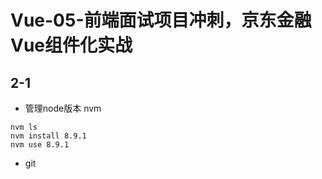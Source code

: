 # Vue-05-前端面试项目冲刺，京东金融Vue组件化实战

## 2-1

- 管理node版本 nvm

```shell
nvm ls
nvm install 8.9.1
nvm use 8.9.1
```

- git